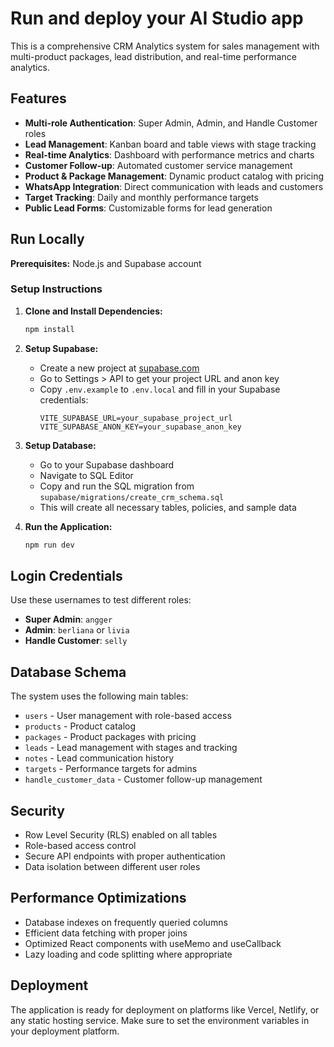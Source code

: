 # Run and deploy your AI Studio app

This is a comprehensive CRM Analytics system for sales management with multi-product packages, lead distribution, and real-time performance analytics.

## Features

- **Multi-role Authentication**: Super Admin, Admin, and Handle Customer roles
- **Lead Management**: Kanban board and table views with stage tracking
- **Real-time Analytics**: Dashboard with performance metrics and charts
- **Customer Follow-up**: Automated customer service management
- **Product & Package Management**: Dynamic product catalog with pricing
- **WhatsApp Integration**: Direct communication with leads and customers
- **Target Tracking**: Daily and monthly performance targets
- **Public Lead Forms**: Customizable forms for lead generation

## Run Locally

**Prerequisites:** Node.js and Supabase account

### Setup Instructions

1. **Clone and Install Dependencies:**
   ```bash
   npm install
   ```

2. **Setup Supabase:**
   - Create a new project at [supabase.com](https://supabase.com)
   - Go to Settings > API to get your project URL and anon key
   - Copy `.env.example` to `.env.local` and fill in your Supabase credentials:
     ```
     VITE_SUPABASE_URL=your_supabase_project_url
     VITE_SUPABASE_ANON_KEY=your_supabase_anon_key
     ```

3. **Setup Database:**
   - Go to your Supabase dashboard
   - Navigate to SQL Editor
   - Copy and run the SQL migration from `supabase/migrations/create_crm_schema.sql`
   - This will create all necessary tables, policies, and sample data

4. **Run the Application:**
   ```bash
   npm run dev
   ```

## Login Credentials

Use these usernames to test different roles:
- **Super Admin**: `angger`
- **Admin**: `berliana` or `livia`
- **Handle Customer**: `selly`

## Database Schema

The system uses the following main tables:
- `users` - User management with role-based access
- `products` - Product catalog
- `packages` - Product packages with pricing
- `leads` - Lead management with stages and tracking
- `notes` - Lead communication history
- `targets` - Performance targets for admins
- `handle_customer_data` - Customer follow-up management

## Security

- Row Level Security (RLS) enabled on all tables
- Role-based access control
- Secure API endpoints with proper authentication
- Data isolation between different user roles

## Performance Optimizations

- Database indexes on frequently queried columns
- Efficient data fetching with proper joins
- Optimized React components with useMemo and useCallback
- Lazy loading and code splitting where appropriate

## Deployment

The application is ready for deployment on platforms like Vercel, Netlify, or any static hosting service. Make sure to set the environment variables in your deployment platform.